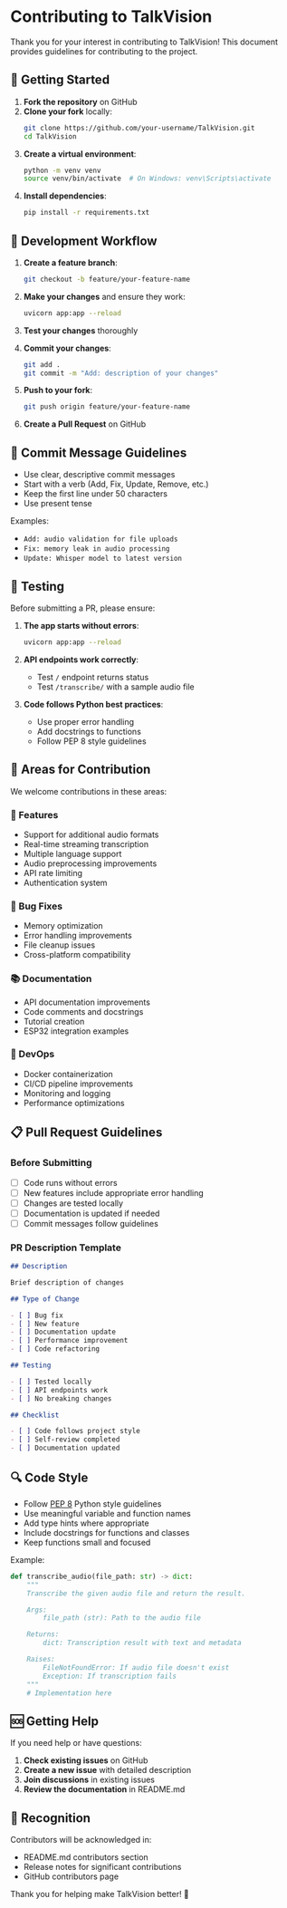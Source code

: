 # Contributing to TalkVision

Thank you for your interest in contributing to TalkVision! This document provides guidelines for contributing to the project.

## 🚀 Getting Started

1. **Fork the repository** on GitHub
2. **Clone your fork** locally:
   ```bash
   git clone https://github.com/your-username/TalkVision.git
   cd TalkVision
   ```
3. **Create a virtual environment**:
   ```bash
   python -m venv venv
   source venv/bin/activate  # On Windows: venv\Scripts\activate
   ```
4. **Install dependencies**:
   ```bash
   pip install -r requirements.txt
   ```

## 🔄 Development Workflow

1. **Create a feature branch**:

   ```bash
   git checkout -b feature/your-feature-name
   ```

2. **Make your changes** and ensure they work:

   ```bash
   uvicorn app:app --reload
   ```

3. **Test your changes** thoroughly

4. **Commit your changes**:

   ```bash
   git add .
   git commit -m "Add: description of your changes"
   ```

5. **Push to your fork**:

   ```bash
   git push origin feature/your-feature-name
   ```

6. **Create a Pull Request** on GitHub

## 📝 Commit Message Guidelines

- Use clear, descriptive commit messages
- Start with a verb (Add, Fix, Update, Remove, etc.)
- Keep the first line under 50 characters
- Use present tense

Examples:

- `Add: audio validation for file uploads`
- `Fix: memory leak in audio processing`
- `Update: Whisper model to latest version`

## 🧪 Testing

Before submitting a PR, please ensure:

1. **The app starts without errors**:

   ```bash
   uvicorn app:app --reload
   ```

2. **API endpoints work correctly**:

   - Test `/` endpoint returns status
   - Test `/transcribe/` with a sample audio file

3. **Code follows Python best practices**:
   - Use proper error handling
   - Add docstrings to functions
   - Follow PEP 8 style guidelines

## 🎯 Areas for Contribution

We welcome contributions in these areas:

### 🚀 Features

- Support for additional audio formats
- Real-time streaming transcription
- Multiple language support
- Audio preprocessing improvements
- API rate limiting
- Authentication system

### 🐛 Bug Fixes

- Memory optimization
- Error handling improvements
- File cleanup issues
- Cross-platform compatibility

### 📚 Documentation

- API documentation improvements
- Code comments and docstrings
- Tutorial creation
- ESP32 integration examples

### 🔧 DevOps

- Docker containerization
- CI/CD pipeline improvements
- Monitoring and logging
- Performance optimizations

## 📋 Pull Request Guidelines

### Before Submitting

- [ ] Code runs without errors
- [ ] New features include appropriate error handling
- [ ] Changes are tested locally
- [ ] Documentation is updated if needed
- [ ] Commit messages follow guidelines

### PR Description Template

```markdown
## Description

Brief description of changes

## Type of Change

- [ ] Bug fix
- [ ] New feature
- [ ] Documentation update
- [ ] Performance improvement
- [ ] Code refactoring

## Testing

- [ ] Tested locally
- [ ] API endpoints work
- [ ] No breaking changes

## Checklist

- [ ] Code follows project style
- [ ] Self-review completed
- [ ] Documentation updated
```

## 🔍 Code Style

- Follow [PEP 8](https://pep8.org/) Python style guidelines
- Use meaningful variable and function names
- Add type hints where appropriate
- Include docstrings for functions and classes
- Keep functions small and focused

Example:

```python
def transcribe_audio(file_path: str) -> dict:
    """
    Transcribe the given audio file and return the result.

    Args:
        file_path (str): Path to the audio file

    Returns:
        dict: Transcription result with text and metadata

    Raises:
        FileNotFoundError: If audio file doesn't exist
        Exception: If transcription fails
    """
    # Implementation here
```

## 🆘 Getting Help

If you need help or have questions:

1. **Check existing issues** on GitHub
2. **Create a new issue** with detailed description
3. **Join discussions** in existing issues
4. **Review the documentation** in README.md

## 🎉 Recognition

Contributors will be acknowledged in:

- README.md contributors section
- Release notes for significant contributions
- GitHub contributors page

Thank you for helping make TalkVision better! 🙏
